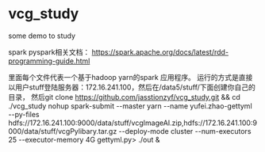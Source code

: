 # vcg_study
some demo to study 

spark pyspark相关文档：
https://spark.apache.org/docs/latest/rdd-programming-guide.html



里面每个文件代表一个基于hadoop yarn的spark 应用程序。
运行的方式是直接以用户stuff登陆服务器：172.16.241.100，然后在/data5/stuff/下面创建你自己的目录，
然后git clone https://github.com/jasstionzyf/vcg_study.git  && cd ./vcg_study
nohup spark-submit --master yarn --name yufei.zhao-gettyml  
--py-files hdfs://172.16.241.100:9000/data/stuff/vcgImageAI.zip,hdfs://172.16.241.100:9000/data/stuff/vcgPylibary.tar.gz 
--deploy-mode cluster   --num-executors 25 --executor-memory 4G  gettyml.py> ./out &



